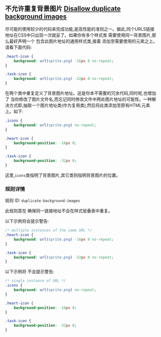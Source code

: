 ## 不允许重复背景图片 [Disallow duplicate background images](https://github.com/CSSLint/csslint/wiki/Disallow-duplicate-background-images)

尽可能的使用较少的代码来完成功能,是高性能的准则之一。据此,同个URLS链接地址在CSS中只出现一次就妥了。如果你有多个样式类 需要使用同一背景图片,那么最好声明一个 包含此图片地址的通用样式类,接着 添加至需要使用的元素之上。请看下面代码:

```css
.heart-icon {
    background: url(sprite.png) -16px 0 no-repeat;
}

.task-icon {
    background: url(sprite.png) -32px 0 no-repeat;
}
```

在两个类中重复定义了背景图片地址。这是你本不需要的冗余代码,同时呢,也增加了 当你修改了图片文件名,而忘记同时修改文件中两处图片地址的可能性。一种解决方式即,抽取一个图片地址类(作为复用类),然后将此类添加至原有HTML元素上。如下:

```css
.icons {
    background: url(sprite.png) no-repeat;
}

.heart-icon {
    background-position: -16px 0;
}

.task-icon {
    background-position: -32px 0;
}
```

这里,`icons`类指明了背景图片,其它类则指明背景图片的位置。

### 规则详情

规则 ID: `duplicate-background-images`

此规则意在 确保同一链接地址不会在样式层叠表中重复。

以下示例将会提示警告:

```css
/* multiple instances of the same URL */
.heart-icon {
    background: url(sprite.png) -16px 0 no-repeat;
}

.task-icon {
    background: url(sprite.png) -32px 0 no-repeat;
}
```

以下示例将 不会提示警告:

```css
/* single instance of URL */
.icons {
    background: url(sprite.png) no-repeat;
}

.heart-icon {
    background-position: -16px 0;
}

.task-icon {
    background-position: -32px 0;
}
```

